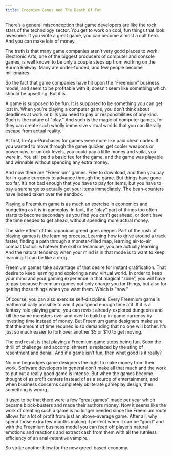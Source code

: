 ```yaml
---
title: Freemium Games And The Death Of Fun
---
```


There’s a general misconception that game developers are like the rock stars of the technology sector. You get to work on cool, fun things that look awesome. If you write a great game, you can become almost a cult hero. And you can make lots of money.

The truth is that many game companies aren’t very good places to work. Electronic Arts, one of the biggest producers of computer and console games, is well known to be only a couple steps up from working on the Burma Railway. Many are under-funded, and few people become millionaires.

So the fact that game companies have hit upon the “Freemium” business model, and seem to be profitable with it, doesn’t seem like something which should be upsetting. But it is.

A game is supposed to be fun. It is supposed to be something you can get lost in. When you’re playing a computer game, you don’t think about deadlines at work or bills you need to pay or responsibilities of any kind. Such is the nature of “play.” And such is the magic of computer games, for they can create such wholly immersive virtual worlds that you can literally escape from actual reality.

At first, In-App-Purchases for games were more like paid cheat codes. If you wanted to move through the game quicker, get cooler weapons or power-ups, or unlock levels, you could pay a little money and voila, you were in. You still paid a basic fee for the game, and the game was playable and winnable without spending any extra money.

And now there are “Freemium” games. Free to download, and then you pay for in-game currency to advance through the game. But things have gone too far. It’s not bad enough that you have to pay for items, but you have to pay a surcharge to actually get your items immediately. The bean-counters have indeed taken over the sandbox.

Playing a Freemium game is as much an exercise in economics and budgeting as it is in gameplay. In fact, the “play” part of things too often starts to become secondary as you find you can’t get ahead, or don’t have the time needed to get ahead, without spending more actual money.

The side-effect of this rapacious greed goes deeper. Part of the rush of playing games is the learning process. Learning how to drive around a track faster, finding a path through a monster-filled map, learning air-to-air combat tactics: whatever the skill or technique, you are actually learning. And the natural tendency when your mind is in that mode is to want to keep learning. It can be like a drug.

Freemium games take advantage of that desire for instant gratification. That desire to keep learning and exploring a new, virtual world. In order to keep your mind and your gaming experience in that magical “zone”, you will have to pay because Freemium games not only charge you for things, but also for getting those things when you want them. Which is “now.”

Of course, you can also exercise self-discipline. Every Freemium game is mathematically possible to win if you spend enough time atit. If it is a fantasy role-playing game, you can revisit already-explored dungeons and kill the same monsters over and over to build up in-game currency by investing time instead of money. But Freemium game designers make sure that the amount of time required is so demanding that no one will bother. It’s just so much easier to fork over another $5 or $10 to get moving.

The end result is that playing a Freemium game stops being fun. Soon the thrill of challenge and accomplishment is replaced by the sting of resentment and denial. And if a game isn’t fun, then what good is it really?

No one begrudges game designers the right to make money from their work. Software developers in general don’t make all that much and the work to put out a really good game is intense. But when the games become thought of as profit centers instead of as a source of entertainment, and when business concerns completely obliterate gameplay design, then something is wrong.

It used to be that there were a few “great games” made per year which became block-busters and made their authors money. Now it seems like the work of creating such a game is no longer needed since the Freemium route allows for a lot of profit from just an above-average game. After all, why spend those extra few months making it perfect when it can be “good” and with the Freemium business model you can feed off player’s natural emotions and reactions and extract cash from them with all the ruthless efficiency of an anal-retentive vampire.

So strike another blow for the new greed-based economy.
